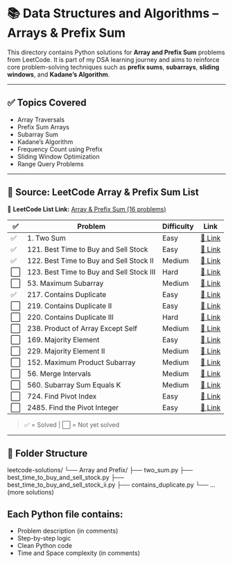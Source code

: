 # 📚 Data Structures and Algorithms – Arrays & Prefix Sum

This directory contains Python solutions for **Array and Prefix Sum** problems from LeetCode. It is part of my DSA learning journey and aims to reinforce core problem-solving techniques such as **prefix sums**, **subarrays**, **sliding windows**, and **Kadane’s Algorithm**.

---

## ✅ Topics Covered

- Array Traversals
- Prefix Sum Arrays
- Subarray Sum
- Kadane’s Algorithm
- Frequency Count using Prefix
- Sliding Window Optimization
- Range Query Problems

---

## 🧠 Source: LeetCode Array & Prefix Sum List

🔗 **LeetCode List Link:** [Array & Prefix Sum (16 problems)](https://leetcode.com/problem-list/n3vnupI5)

| ✅ | Problem | Difficulty | Link |
|----|---------|------------|------|
| ✅ | 1. Two Sum | Easy | [🔗 Link](https://leetcode.com/problems/two-sum/) |
| ✅ | 121. Best Time to Buy and Sell Stock | Easy | [🔗 Link](https://leetcode.com/problems/best-time-to-buy-and-sell-stock/) |
| ✅ | 122. Best Time to Buy and Sell Stock II | Medium | [🔗 Link](https://leetcode.com/problems/best-time-to-buy-and-sell-stock-ii/) |
| ⬜ | 123. Best Time to Buy and Sell Stock III | Hard | [🔗 Link](https://leetcode.com/problems/best-time-to-buy-and-sell-stock-iii/) |
| ⬜ | 53. Maximum Subarray | Medium | [🔗 Link](https://leetcode.com/problems/maximum-subarray/) |
| ✅ | 217. Contains Duplicate | Easy | [🔗 Link](https://leetcode.com/problems/contains-duplicate/) |
| ⬜ | 219. Contains Duplicate II | Easy | [🔗 Link](https://leetcode.com/problems/contains-duplicate-ii/) |
| ⬜ | 220. Contains Duplicate III | Hard | [🔗 Link](https://leetcode.com/problems/contains-duplicate-iii/) |
| ⬜ | 238. Product of Array Except Self | Medium | [🔗 Link](https://leetcode.com/problems/product-of-array-except-self/) |
| ⬜ | 169. Majority Element | Easy | [🔗 Link](https://leetcode.com/problems/majority-element/) |
| ⬜ | 229. Majority Element II | Medium | [🔗 Link](https://leetcode.com/problems/majority-element-ii/) |
| ⬜ | 152. Maximum Product Subarray | Medium | [🔗 Link](https://leetcode.com/problems/maximum-product-subarray/) |
| ⬜ | 56. Merge Intervals | Medium | [🔗 Link](https://leetcode.com/problems/merge-intervals/) |
| ⬜ | 560. Subarray Sum Equals K | Medium | [🔗 Link](https://leetcode.com/problems/subarray-sum-equals-k/) |
| ⬜ | 724. Find Pivot Index | Easy | [🔗 Link](https://leetcode.com/problems/find-pivot-index/) |
| ⬜ | 2485. Find the Pivot Integer | Easy | [🔗 Link](https://leetcode.com/problems/find-the-pivot-integer/) |

> ✅ = Solved | ⬜ = Not yet solved

---

## 📂 Folder Structure
leetcode-solutions/
└── Array and Prefix/
├── two_sum.py
├── best_time_to_buy_and_sell_stock.py
├── best_time_to_buy_and_sell_stock_ii.py
├── contains_duplicate.py
└── ... (more solutions)

## Each Python file contains:
- Problem description (in comments)
- Step-by-step logic
- Clean Python code
- Time and Space complexity (in comments)


